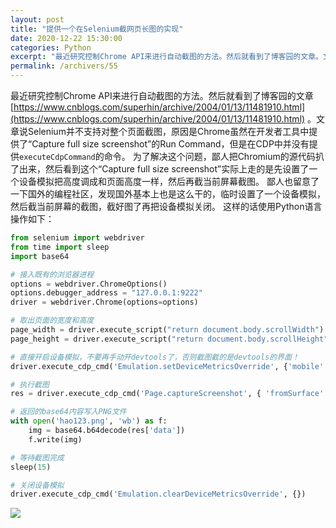 ```yaml
---
layout: post
title: "提供一个在Selenium截网页长图的实现"
date: 2020-12-22 15:30:00
categories: Python
excerpt: "最近研究控制Chrome API来进行自动截图的方法。然后就看到了博客园的文章。文章说Selenium并不支持对整个页面截图，原因是Chrome虽然在开发者工具中提供了“Capture full size screenshot”的Run Command，但是在CDP中并没有提供executeCdpCommand的命令。鄙人也留意了一下国外的编程社区，发现国外基本上也是这么干的，临时设置了一个设备模拟，然后截当前屏幕的截图，截好图了再把设备模拟关闭。"
permalink: /archivers/55
---
```


最近研究控制Chrome API来进行自动截图的方法。然后就看到了博客园的文章[https://www.cnblogs.com/superhin/archive/2004/01/13/11481910.html](https://www.cnblogs.com/superhin/archive/2004/01/13/11481910.html) 。文章说Selenium并不支持对整个页面截图，原因是Chrome虽然在开发者工具中提供了“Capture full size screenshot”的Run Command，但是在CDP中并没有提供```executeCdpCommand```的命令。
为了解决这个问题，鄙人把Chromium的源代码扒了出来，然后看到这个“Capture full size screenshot”实际上走的是先设置了一个设备模拟把高度调成和页面高度一样，然后再截当前屏幕截图。
鄙人也留意了一下国外的编程社区，发现国外基本上也是这么干的，临时设置了一个设备模拟，然后截当前屏幕的截图，截好图了再把设备模拟关闭。
这样的话使用Python语言操作如下：
```python
from selenium import webdriver
from time import sleep
import base64

# 接入既有的浏览器进程
options = webdriver.ChromeOptions()
options.debugger_address = "127.0.0.1:9222"
driver = webdriver.Chrome(options=options)

# 取出页面的宽度和高度
page_width = driver.execute_script("return document.body.scrollWidth")
page_height = driver.execute_script("return document.body.scrollHeight")

# 直接开启设备模拟，不要再手动开devtools了，否则截图截的是devtools的界面！
driver.execute_cdp_cmd('Emulation.setDeviceMetricsOverride', {'mobile':False, 'width':page_width, 'height':page_height, 'deviceScaleFactor': 1})

# 执行截图
res = driver.execute_cdp_cmd('Page.captureScreenshot', { 'fromSurface': True})

# 返回的base64内容写入PNG文件
with open('hao123.png', 'wb') as f:
    img = base64.b64decode(res['data'])
    f.write(img)

# 等待截图完成
sleep(15)

# 关闭设备模拟
driver.execute_cdp_cmd('Emulation.clearDeviceMetricsOverride', {})

```

![](https://images.weserv.nl/?url=https://img-blog.csdnimg.cn/20201222151946455.png)
